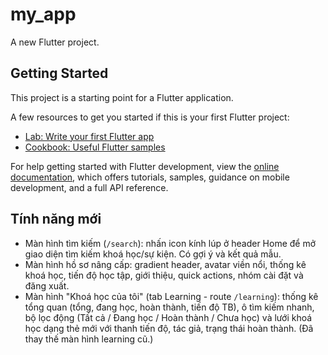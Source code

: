 # my_app

A new Flutter project.

## Getting Started

This project is a starting point for a Flutter application.

A few resources to get you started if this is your first Flutter project:

- [Lab: Write your first Flutter app](https://docs.flutter.dev/get-started/codelab)
- [Cookbook: Useful Flutter samples](https://docs.flutter.dev/cookbook)

For help getting started with Flutter development, view the
[online documentation](https://docs.flutter.dev/), which offers tutorials,
samples, guidance on mobile development, and a full API reference.

## Tính năng mới

- Màn hình tìm kiếm (`/search`): nhấn icon kính lúp ở header Home để mở giao diện tìm kiếm khoá học/sự kiện. Có gợi ý và kết quả mẫu.
- Màn hình hồ sơ nâng cấp: gradient header, avatar viền nổi, thống kê khoá học, tiến độ học tập, giới thiệu, quick actions, nhóm cài đặt và đăng xuất.
- Màn hình "Khoá học của tôi" (tab Learning - route `/learning`): thống kê tổng quan (tổng, đang học, hoàn thành, tiến độ TB), ô tìm kiếm nhanh, bộ lọc động (Tất cả / Đang học / Hoàn thành / Chưa học) và lưới khoá học dạng thẻ mới với thanh tiến độ, tác giả, trạng thái hoàn thành. (Đã thay thế màn hình learning cũ.)
